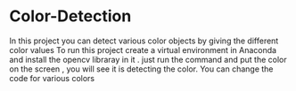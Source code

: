 # Color-Detection
In this project you can detect various color objects by giving the different color values
To run this project create a virtual environment in Anaconda and install the opencv libraray in it .
just run the command and put the color on the screen , you will see it is detecting the color.
You can change the code for various colors
